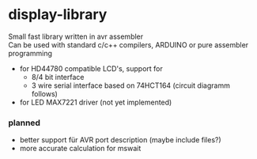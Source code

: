 # display-library
Small fast library written in avr assembler  
Can be used with standard c/c++ compilers, ARDUINO or pure assembler programming
* for HD44780 compatible LCD's, support for 
    * 8/4 bit interface
    * 3 wire serial interface based on 74HCT164 (circuit diagramm follows)   
* for LED MAX7221 driver (not yet implemented)

### planned
* better support für AVR port description (maybe include files?)
* more accurate calculation for mswait
